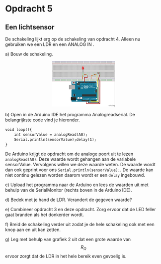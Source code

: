 # Opdracht 5

## Een lichtsensor

De schakeling lijkt erg op de schakeling van opdracht 4. 
Alleen nu gebruiken we een LDR en een ANALOG IN .

a) Bouw de schakeling.

<p align="center">
  <img src="../../../figures/arduino/Opdr5/LDR_bb.jpg " width="40%" title="LED_opdr2">
</p>

b) Open in de Arduino IDE het programma Analogreadserial.
De belangrijkste code vind je hieronder.
```
void loop(){
    int sensorValue = analogRead(A0);
    Serial.println(sensorValue);delay(1);
}
```

De Arduino krijgt de opdracht om de analoge poort uit te lezen ```analogRead(A0)```. 
Deze waarde wordt gehangen aan de variabele sensorValue. 
Vervolgens willen we deze waarde weten. 
De waarde wordt dan ook geprint voor ons ```Serial.println(sensorValue);```. 
De waarde kan niet continu gelezen worden daarom wordt er een ```delay``` ingebouwd.

c) Upload het programma naar de Arduino en lees de waarden uit met behulp van de SerialMonitor (rechts boven in de Arduino IDE).

d) Bedek met je hand de LDR. Verandert de gegeven waarde?

e) Combineer opdracht 3 en deze opdracht. 
Zorg ervoor dat de LED feller gaat branden als het donkerder wordt.

f) Breid de schakeling verder uit zodat je de hele schakeling ook met een knop aan en uit kan zetten.

g) Leg met behulp van grafiek 2 uit dat een grote waarde van $$R_Ω$$ ervoor zorgt dat de LDR in het hele bereik even gevoelig is.



